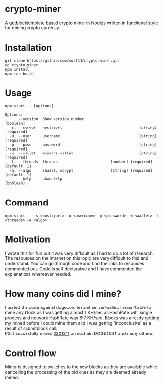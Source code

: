 # crypto-miner  
A getblocktemplate based crypto miner in Nodejs written in functional style for mining crypto currency.  

# Installation
```
git clone https://github.com/sqrt11/crypto-miner.git
cd crypto-miner
npm install
npm run build
```

# Usage
```
npm start -- [options]

Options:
      --version  Show version number                                   [boolean]
  -s, --server   host:port                                   [string] [required]
  -u, --user     username                                    [string] [required]
  -p, --pass     password                                    [string] [required]
  -w, --wallet   miner's wallet                              [string] [required]
  -t, --threads  threads                        [number] [required] [default: 1]
  -a, --algo     sha256, scrypt                 [string] [required] [default: 1]
      --help     Show help                                             [boolean]
```

# Command  
`npm start -- -s <host:port> -u <username> -p <password> -w <wallet> -t <threads> -a <algo>`  

# Motivation  
I wrote this for fun but it was very difficult as I had to do a lot of research. The resources on the internet on this topic are very difficult to find and understand. You can go through code and find the links to resources commented out. Code is self declarative and I have commented the explanations whereever needed.  

# How many coins did I mine?  
I tested the code against dogecoin testnet server/wallet. I wasn't able to mine any block as I was getting almost 1 KH/sec as HashRate with single process and network HashRate was 6-7 KH/sec. Blocks was already getting my mined before I could mine them and I was getting 'inconclusive' as a result of submitblock call.  
PS. I succesfully mined [3201211](https://chain.so/block/DOGETEST/3201211) on sochain DOGETEST and many others.  

# Control flow  
Miner is designed to switches to the new blocks as they are available while cancelling the processing of the old ones as they are deemed already mined.
